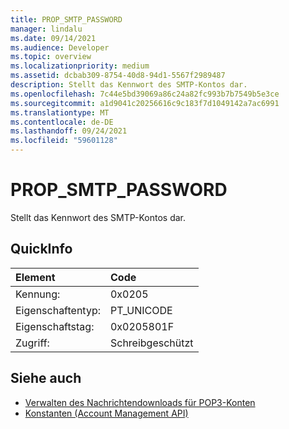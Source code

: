 ```yaml
---
title: PROP_SMTP_PASSWORD
manager: lindalu
ms.date: 09/14/2021
ms.audience: Developer
ms.topic: overview
ms.localizationpriority: medium
ms.assetid: dcbab309-8754-40d8-94d1-5567f2989487
description: Stellt das Kennwort des SMTP-Kontos dar.
ms.openlocfilehash: 7c44e5bd39069a86c24a82fc993b7b7549b5e3ce
ms.sourcegitcommit: a1d9041c20256616c9c183f7d1049142a7ac6991
ms.translationtype: MT
ms.contentlocale: de-DE
ms.lasthandoff: 09/24/2021
ms.locfileid: "59601128"
---
```

# <a name="prop_smtp_password"></a>PROP_SMTP_PASSWORD

Stellt das Kennwort des SMTP-Kontos dar.
  
## <a name="quick-info"></a>QuickInfo

|Element|Code|
|:-----|:-----|
|Kennung:  <br/> |0x0205  <br/> |
|Eigenschaftentyp:  <br/> |PT_UNICODE|SECURE_FLAG  <br/> |
|Eigenschaftstag:  <br/> |0x0205801F  <br/> |
|Zugriff:  <br/> |Schreibgeschützt  <br/> |
   
## <a name="see-also"></a>Siehe auch

- [Verwalten des Nachrichtendownloads für POP3-Konten](managing-message-downloads-for-pop3-accounts.md) 
- [Konstanten (Account Management API)](constants-account-management-api.md)
